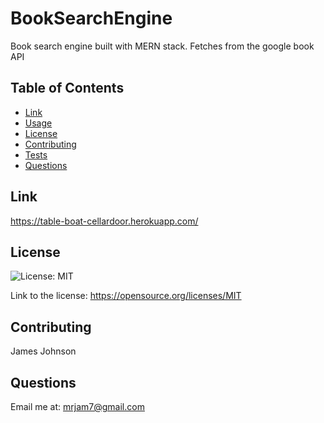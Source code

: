 # BookSearchEngine
Book search engine built with MERN stack. Fetches from the google book API

## Table of Contents
- [Link](#link)
- [Usage](#usage)
- [License](#license)
- [Contributing](#Contributing)
- [Tests](#tests)
- [Questions](#questions)

## Link
https://table-boat-cellardoor.herokuapp.com/


## License

![License: MIT](https://img.shields.io/badge/License-MIT-yellow.svg)

Link to the license: https://opensource.org/licenses/MIT


## Contributing
James Johnson

## Questions
Email me at: mrjam7@gmail.com

